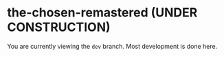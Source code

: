 # the-chosen-remastered (UNDER CONSTRUCTION)

You are currently viewing the `dev` branch. Most development is done here.

